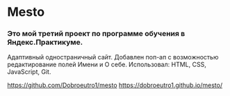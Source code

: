 # Mesto

### Это мой третий проект по программе обучения в Яндекс.Практикуме.

Адаптивный одностраничный сайт. Добавлен поп-ап с возможностью редактирование полей Имени и О себе.
Использовал: HTML, CSS, JavaScript, Git.

https://github.com/Dobroeutro1/mesto
https://dobroeutro1.github.io/mesto/